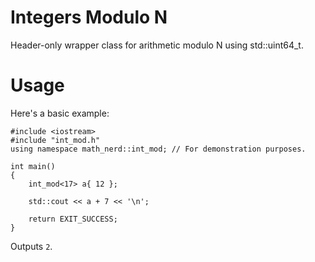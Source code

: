 # Integers Modulo N

Header-only wrapper class for arithmetic modulo N using std::uint64_t.

# Usage
Here's a basic example:
```
#include <iostream>
#include "int_mod.h"
using namespace math_nerd::int_mod; // For demonstration purposes.

int main()
{
    int_mod<17> a{ 12 };
    
    std::cout << a + 7 << '\n';
    
    return EXIT_SUCCESS;
}
```

Outputs `2`.